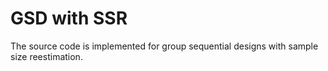 # GSD with SSR
The source code is implemented for group sequential designs with sample size reestimation.
